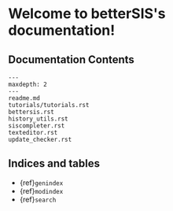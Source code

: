 
# Welcome to betterSIS's documentation!

## Documentation Contents

```{toctree}
---
maxdepth: 2
---
readme.md
tutorials/tutorials.rst
bettersis.rst
history_utils.rst
siscompleter.rst
texteditor.rst
update_checker.rst
```

## Indices and tables

* {ref}`genindex`
* {ref}`modindex`
* {ref}`search`
